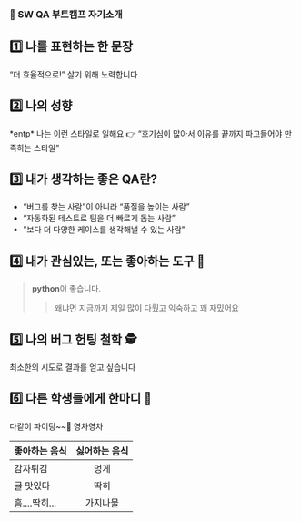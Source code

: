 ### 👋 SW QA 부트캠프 자기소개

## 1️⃣ 나를 표현하는 한 문장
“더 효율적으로!” 살기 위해 노력합니다


## 2️⃣ 나의 성향

\*entp*
나는 이런 스타일로 일해요 👉 “호기심이 많아서 이유를 끝까지 파고들어야 만족하는 스타일”



## 3️⃣ 내가 생각하는 좋은 QA란?
* “버그를 찾는 사람”이 아니라 “품질을 높이는 사람”
* “자동화된 테스트로 팀을 더 빠르게 돕는 사람”
* "보다 더 다양한 케이스를 생각해낼 수 있는 사람"


## 4️⃣ 내가 관심있는, 또는 좋아하는 도구 🧰

> **python**이 좋습니다.
>
>> 왜냐면 지금까지 제일 많이 다뤘고 익숙하고 꽤 재밌어요


## 5️⃣ 나의 버그 헌팅 철학 🕵️
최소한의 시도로 결과를 얻고 싶습니다


## 6️⃣ 다른 학생들에게 한마디 💬
 다같이 파이팅~~🙌 영차영차


| 좋아하는 음식   | 싫어하는 음식 |
| ------------- |:-------------:|
| 감자튀김      | 멍게     |
|   귤 맛있다    | 딱히     |
| 흠....딱히...     | 가지나물    |

